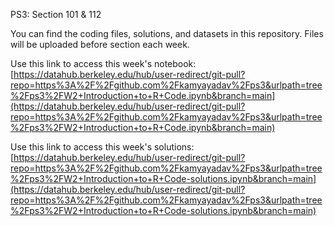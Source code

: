 PS3: Section 101 & 112

You can find the coding files, solutions, and datasets in this repository. Files will be uploaded before section each week.

Use this link to access this week's notebook: [https://datahub.berkeley.edu/hub/user-redirect/git-pull?repo=https%3A%2F%2Fgithub.com%2Fkamyayadav%2Fps3&urlpath=tree%2Fps3%2FW2+Introduction+to+R+Code.ipynb&branch=main](https://datahub.berkeley.edu/hub/user-redirect/git-pull?repo=https%3A%2F%2Fgithub.com%2Fkamyayadav%2Fps3&urlpath=tree%2Fps3%2FW2+Introduction+to+R+Code.ipynb&branch=main) 

Use this link to access this week's solutions: [https://datahub.berkeley.edu/hub/user-redirect/git-pull?repo=https%3A%2F%2Fgithub.com%2Fkamyayadav%2Fps3&urlpath=tree%2Fps3%2FW2+Introduction+to+R+Code-solutions.ipynb&branch=main](https://datahub.berkeley.edu/hub/user-redirect/git-pull?repo=https%3A%2F%2Fgithub.com%2Fkamyayadav%2Fps3&urlpath=tree%2Fps3%2FW2+Introduction+to+R+Code-solutions.ipynb&branch=main)

